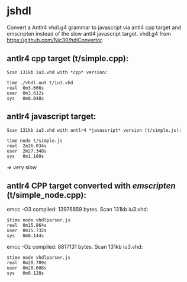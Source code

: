 # jshdl

Convert a Antlr4 vhdl.g4 grammar to javascript via antl4 cpp target and emscripten instead of the slow antl4 javascript target.
vhdl.g4 from https://github.com/Nic30/hdlConvertor.

## antlr4 cpp target (t/simple.cpp):

    Scan 131kb iu3.vhd with *cpp* version:

    time ./vhdl.out t/iu3.vhd
    real  0m3.666s
    user  0m3.612s
    sys   0m0.048s

## antlr4 javascript target:

    Scan 131kb iu3.vhd with antlr4 *javascript* version (t/simple.js):

    time node t/simple.js
    real  2m26.034s
    user  2m27.348s
    sys   0m1.180s

 => very slow

## antlr4 CPP target converted with *emscripten* (t/simple_node.cpp):

emcc -O3 compiled: 13976859 bytes. Scan 131kb iu3.vhd:

    $time node vhdlparser.js
    real  0m15.864s
    user  0m15.732s
    sys   0m0.144s

emcc -Oz compiled: 8817131 bytes. Scan 131kb iu3.vhd:

    $time node vhdlparser.js
    real  0m20.709s
    user  0m20.608s
    sys	  0m0.128s
